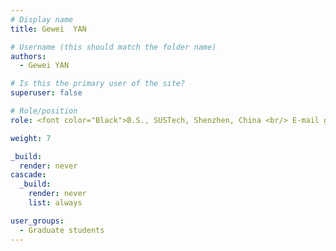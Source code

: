 ```yaml
---
# Display name
title: Gewei  YAN

# Username (this should match the folder name)
authors:
  - Gewei YAN

# Is this the primary user of the site?
superuser: false

# Role/position
role: <font color="Black">B.S., SUSTech, Shenzhen, China <br/> E-mail gyanac at connect.ust.hk</font>

weight: 7

_build:
  render: never
cascade:
  _build:
    render: never
    list: always

user_groups:
  - Graduate students
---
```

